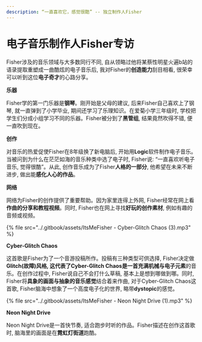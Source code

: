 ```yaml
---
description: “一直喜欢它，感觉很酷” -- 独立制作人Fisher
---
```


# 电子音乐制作人Fisher专访

Fisher涉及的音乐领域与大多数同行不同, 自从领略过他将某蔡性明星火遍b站的语录提取重塑成一曲酷炫的电子音乐后, 我对Fisher的**创造能力**刮目相看, 很荣幸可以听到这位**电子奇才**的心路分享。



**乐器**

Fisher学的第一门乐器是**钢琴**。刚开始是父母的建议, 后来Fisher自己喜欢上了钢琴, 就一直弹到了小学毕业, 期间还学习了乐理知识。在爱菊小学三年级时, 学校把学生们分成小组学习不同的乐器。Fisher被分到了**黑管组**, 结果竟然吹得不错, 便一直吹到现在。



**创作**

对音乐的热爱促使Fisher在8年级换了新电脑后, 开始用**Logic**软件制作电子音乐。当被问到为什么在茫茫如海的音乐种类中选了电子时, Fisher说: “一直喜欢听电子音乐, 觉得很酷”。从此, 创作音乐成为了Fisher**人格的一部分**, 他希望在未来不断进步, 做出能**感化人心的作品**。



**网络**

网络为Fisher的创作提供了重要帮助。因为家里连得上外网, Fisher经常在网上看**作曲的分享和教程视频**。同时, Fisher也在网上寻找**好玩的创作素材**, 例如有趣的音频或视频。

{% file src="../.gitbook/assets/ItsMeFisher - Cyber-Glitch Chaos (3).mp3" %}

**Cyber-Glitch Chaos**

这首歌是Fisher为了一个音游投稿所作。投稿有三种类型可供选择, Fisher决定做**Glitch(故障)**风格, 这代表了Cyber-Glitch Chaos是一首充满**机械与电子元素**的音乐。在创作过程中, Fisher说自己不会打什么草稿, 基本上是想到哪做到哪。同时, Fisher将**具象的画面与抽象的音乐感觉**结合着来作曲, 对于Cyber-Glitch Chaos这首歌, Fisher脑海中想象了一个高度电子化的世界, 略带**dystopic**的感觉。

{% file src="../.gitbook/assets/ItsMeFisher - Neon Night Drive (1).mp3" %}

**Neon Night Drive**

Neon Night Drive是一首快节奏, 适合跑步时听的作品。Fisher描述在创作这首歌时, 脑海里的画面是在**霓虹灯街道**跑酷。

